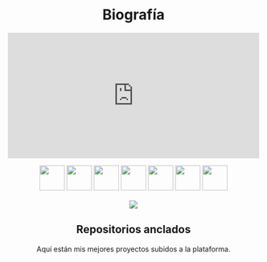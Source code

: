 <h1 align="center">Biografía</h1>
<p align="center">
<embed src="https://glitch.com/~lying-colossal-galleon" style="width:500px; height: 250px;">

<p align="center">
  <img src='https://i.imgur.com/ELC5E2x.png' height='50px'>
  <img src='https://i.imgur.com/OS6L9MW.png' height='50px'>
  <img src='https://i.imgur.com/GAQuyz4.png' height='50px'>
  <img src='https://i.imgur.com/aO50oaW.jpg' height='50px'>
  <img src='https://i.imgur.com/36AGb0R.png' height='50px'>
  <img src='https://i.imgur.com/cxpwb2C.png' height='50px'>
  <img src='https://i.imgur.com/1efgMO7.png' height='50px'>
<br><br>
<img src='https://github-readme-stats.vercel.app/api?username=nosoyz&show_icons=true&theme=tokyonight'>
<h2 align="center">Repositorios anclados</h2>

<p align="center">Aquí están mis mejores proyectos subidos a la plataforma.</p> <p

